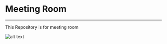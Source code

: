 # Meeting Room
---
This Repository is for meeting room

![alt text]([[https://github.com/dioptriman/MeetingRoom/blob/main/Screenshot%202023-12-15%20at%2001.31.03.png](https://github.com/dioptriman/MeetingRoom/blob/main/Screenshot%202023-12-15%20at%2001.31.03.png)https://github.com/dioptriman/MeetingRoom/blob/main/Screenshot%202023-12-15%20at%2001.31.03.png])
